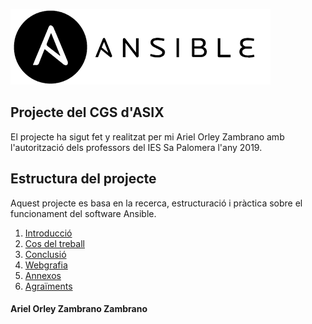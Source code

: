 ![alt text](img/introduccion.png "IntroducciónAnsible")

## Projecte del CGS d'ASIX
El projecte ha sigut fet y realitzat per mi Ariel Orley Zambrano amb l'autorització dels professors del IES Sa Palomera l'any 2019.

## Estructura del projecte
Aquest projecte es basa en la recerca, estructuració i pràctica sobre el funcionament del software Ansible.


1. [Introducció](https://github.com/Ariel774/proyecteansible/tree/master/Introduccio)
2. [Cos del treball](https://github.com/Ariel774/proyecteansible/tree/master/desenvolupament)
3. [Conclusió](https://github.com/Ariel774/proyecteansible/tree/master/conclusio)
4. [Webgrafia](https://github.com/Ariel774/proyecteansible/tree/master/webgrafia)
5. [Annexos](https://github.com/Ariel774/proyecteansible/tree/master/annexos)
6. [Agraïments](https://github.com/Ariel774/proyecteansible/tree/master/agraiments)

#### Ariel Orley Zambrano Zambrano
